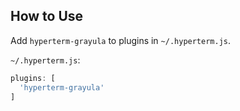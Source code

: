 ## How to Use
Add `hyperterm-grayula` to plugins in `~/.hyperterm.js`.

`~/.hyperterm.js`:
```js
plugins: [
  'hyperterm-grayula'
]
```
